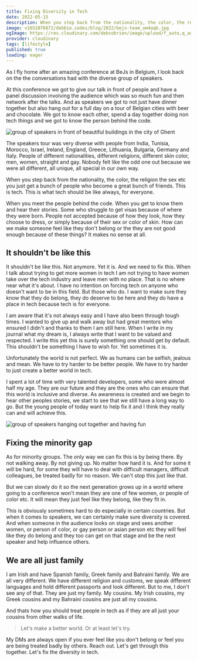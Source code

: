 ```yaml
---
title: Fixing Diversity in Tech
date: 2022-05-15
description: When you step back from the nationality, the color, the religion the sex etc you just get a bunch of people who become a great bunch of friends. This is tech. This is what tech should be like always, for everyone.
image: v1652876872/debbie.codes/blog/2022/bejs-team_om4aqb.jpg
ogImage: https://res.cloudinary.com/debsobrien/image/upload/f_auto,q_auto/v1652876872/debbie.codes/blog/2022/bejs-team_om4aqb.jpg
provider: cloudinary
tags: [lifestyle]
published: true
loading: eager
---
```


As I fly home after an amazing conference at BeJs in Belgium, I look back on the the conversations had with the diverse group of speakers.

At this conference we got to give our talk in front of people and have a panel discussion involving the audience which was so much fun and then network after the talks. And as speakers we got to not just have dinner together but also hang out for a full day on a tour of Belgian cities with beer and chocolate. We got to know each other, spend a day together doing non tech things and we got to know the person behind the code.

![group of speakers in front of beautiful buildings in the city of Ghent](https://res.cloudinary.com/debsobrien/image/upload/f_auto,q_auto/v1652638324/debbie.codes/blog/2022/speakers-ghent_r9bdnv)

The speakers tour was very diverse with people from India, Tunisia, Morocco, Israel, Ireland, England, Greece, Lithuania, Bulgaria, Germany and Italy. People of different nationalities, different religions, different skin color, men, women, straight and gay. Nobody felt like the odd one out because we were all different, all unique, all special in our own way.

When you step back from the nationality, the color, the religion the sex etc you just get a bunch of people who become a great bunch of friends. This is tech. This is what tech should be like always, for everyone.

When you meet the people behind the code. When you get to know them and hear their stories. Some who struggle to get visas because of where they were born. People not accepted because of how they look, how they choose to dress, or simply because of their sex or color of skin. How can we make someone feel like they don't belong or the they are not good enough because of these things? It makes no sense at all.

## It shouldn't be like this

It shouldn't be like this. Not anymore. Yet it is. And we need to fix this. When I talk about trying to get more women in tech I am not trying to have women take over the tech industry and leave men with no place. That is no where near what it's about. I have no intention on forcing tech on anyone who doesn't want to be in this field. But those who do. I want to make sure they know that they do belong, they do deserve to be here and they do have a place in tech because tech is for everyone.

I am aware that it's not always easy and I have also been through tough times. I wanted to give up and walk away but had great mentors who ensured I didn't and thanks to them I am still here. When I write in my journal what my dream is, I always write that I want to be valued and respected. I write this yet this is surely something one should get by default. This shouldn't be something I have to wish for. Yet sometimes it is.

Unfortunately the world is not perfect. We as humans can be selfish, jealous and mean. We have to try harder to be better people. We have to try harder to just create a better world in tech.

I spent a lot of time with very talented developers, some who were almost half my age. They are our future and they are the ones who can ensure that this world is inclusive and diverse. As awareness is created and we begin to hear other peoples stories, we start to see that we still have a long way to go. But the young people of today want to help fix it and I think they really can and will achieve this.

![group of speakers hanging out together and having fun](https://res.cloudinary.com/debsobrien/image/upload/f_auto,q_auto/v1652638321/debbie.codes/blog/2022/speakers-brussels_dneluw)

## Fixing the minority gap

As for minority groups. The only way we can fix this is by being there. By not walking away. By not giving up. No matter how hard it is. And for some it will be hard, for some they will have to deal with difficult managers, difficult colleagues, be treated badly for no reason. We can't stop this just like that.

But we can slowly do it so the next generation grows up in a world where going to a conference won't mean they are one of few women, or people of color etc. It will mean they just feel like they belong, like they fit in.

This is obviously sometimes hard to do especially in certain countries. But when it comes to speakers, we can certainly make sure diversity is covered. And when someone in the audience looks on stage and sees another women, or person of color, or gay person or asian person etc they will feel like they do belong and they too can get on that stage and be the next speaker and help influence others.

## We are all just family

I am Irish and have Spanish family, Greek family and Bahraini family. We are all very different. We have different religion and customs, we speak different languages and hold different passports and look different. But to me, I don't see any of that. They are just my family. My cousins. My Irish cousins, my Greek cousins and my Bahraini cousins are just all my cousins.

And thats how you should treat people in tech as if they are all just your cousins from other walks of life.

> Let's make a better world. Or at least let's try.

My DMs are always open if you ever feel like you don't belong or feel you are being treated badly by others. Reach out. Let's get through this together. Let's fix the diversity in tech.
